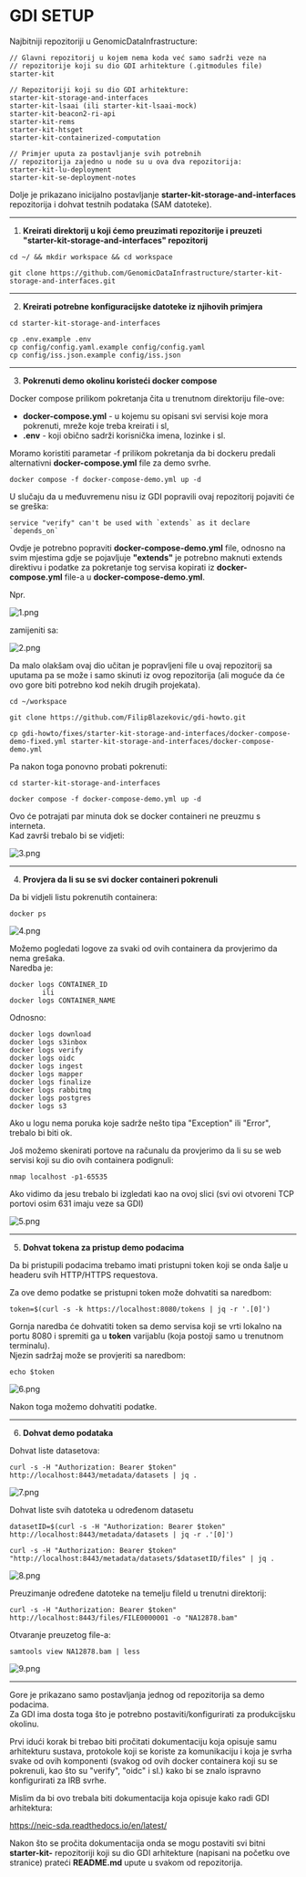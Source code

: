 GDI SETUP
=========

Najbitniji repozitoriji u GenomicDataInfrastructure:

```
// Glavni repozitorij u kojem nema koda već samo sadrži veze na
// repozitorije koji su dio GDI arhitekture (.gitmodules file)
starter-kit

// Repozitoriji koji su dio GDI arhitekture:
starter-kit-storage-and-interfaces
starter-kit-lsaai (ili starter-kit-lsaai-mock)
starter-kit-beacon2-ri-api
starter-kit-rems
starter-kit-htsget
starter-kit-containerized-computation

// Primjer uputa za postavljanje svih potrebnih
// repozitorija zajedno u node su u ova dva repozitorija:
starter-kit-lu-deployment
starter-kit-se-deployment-notes
```

Dolje je prikazano inicijalno postavljanje **starter-kit-storage-and-interfaces** repozitorija i dohvat testnih podataka (SAM datoteke).

---

1. **Kreirati direktorij u koji ćemo preuzimati repozitorije i preuzeti "starter-kit-storage-and-interfaces" repozitorij**

```
cd ~/ && mkdir workspace && cd workspace

git clone https://github.com/GenomicDataInfrastructure/starter-kit-storage-and-interfaces.git
```

---

2. **Kreirati potrebne konfiguracijske datoteke iz njihovih primjera**
```
cd starter-kit-storage-and-interfaces

cp .env.example .env
cp config/config.yaml.example config/config.yaml
cp config/iss.json.example config/iss.json
```

---

3. **Pokrenuti demo okolinu koristeći docker compose**

Docker compose prilikom pokretanja čita u trenutnom direktoriju file-ove:

- **docker-compose.yml** - u kojemu su opisani svi servisi koje mora pokrenuti, mreže koje treba kreirati i sl,
- **.env** - koji obično sadrži korisnička imena, lozinke i sl.

Moramo koristiti parametar -f prilikom pokretanja da bi dockeru predali alternativni **docker-compose.yml** file za demo svrhe.  

```
docker compose -f docker-compose-demo.yml up -d
```

U slučaju da u međuvremenu nisu iz GDI popravili ovaj repozitorij pojaviti će se greška:

```
service "verify" can't be used with `extends` as it declare `depends_on`
```

Ovdje je potrebno popraviti **docker-compose-demo.yml** file, odnosno na svim mjestima gdje se pojavljuje **"extends"** je potrebno maknuti extends direktivu i podatke za pokretanje tog servisa kopirati iz **docker-compose.yml** file-a u **docker-compose-demo.yml**.

Npr.

![1.png](../screenshots/gdi/1.png?raw=true)

zamijeniti sa:

![2.png](../screenshots/gdi/2.png?raw=true)


Da malo olakšam ovaj dio učitan je popravljeni file u ovaj repozitorij sa uputama pa se može i samo skinuti iz ovog repozitorija (ali moguće da će ovo gore biti potrebno kod nekih drugih projekata).

```
cd ~/workspace

git clone https://github.com/FilipBlazekovic/gdi-howto.git

cp gdi-howto/fixes/starter-kit-storage-and-interfaces/docker-compose-demo-fixed.yml starter-kit-storage-and-interfaces/docker-compose-demo.yml
```

Pa nakon toga ponovno probati pokrenuti:

```
cd starter-kit-storage-and-interfaces

docker compose -f docker-compose-demo.yml up -d
```

Ovo će potrajati par minuta dok se docker containeri ne preuzmu s interneta.  
Kad završi trebalo bi se vidjeti:

![3.png](../screenshots/gdi/3.png?raw=true)

---

4. **Provjera da li su se svi docker containeri pokrenuli**

Da bi vidjeli listu pokrenutih containera:

```
docker ps
```

![4.png](../screenshots/gdi/4.png?raw=true)

Možemo pogledati logove za svaki od ovih containera da provjerimo da nema grešaka.  
Naredba je:

```
docker logs CONTAINER_ID
        ili
docker logs CONTAINER_NAME
```

Odnosno:
```
docker logs download
docker logs s3inbox
docker logs verify
docker logs oidc
docker logs ingest
docker logs mapper
docker logs finalize
docker logs rabbitmq
docker logs postgres
docker logs s3
```

Ako u logu nema poruka koje sadrže nešto tipa "Exception" ili "Error", trebalo bi biti ok.

Još možemo skenirati portove na računalu da provjerimo da li su se web servisi koji su dio ovih containera podignuli:

```
nmap localhost -p1-65535
```

Ako vidimo da jesu trebalo bi izgledati kao na ovoj slici (svi ovi otvoreni TCP portovi osim 631 imaju veze sa GDI)

![5.png](../screenshots/gdi/5.png?raw=true)

---

5. **Dohvat tokena za pristup demo podacima**

Da bi pristupili podacima trebamo imati pristupni token koji se onda šalje u headeru svih HTTP/HTTPS requestova.

Za ove demo podatke se pristupni token može dohvatiti sa naredbom:

```
token=$(curl -s -k https://localhost:8080/tokens | jq -r '.[0]')
```

Gornja naredba će dohvatiti token sa demo servisa koji se vrti lokalno na portu 8080 i spremiti ga u **token** varijablu (koja postoji samo u trenutnom terminalu).  
Njezin sadržaj može se provjeriti sa naredbom:

```
echo $token
```

![6.png](../screenshots/gdi/6.png?raw=true)

Nakon toga možemo dohvatiti podatke.

---

6. **Dohvat demo podataka**

Dohvat liste datasetova:

```
curl -s -H "Authorization: Bearer $token" http://localhost:8443/metadata/datasets | jq .
```

![7.png](../screenshots/gdi/7.png?raw=true)

Dohvat liste svih datoteka u određenom datasetu

```
datasetID=$(curl -s -H "Authorization: Bearer $token" http://localhost:8443/metadata/datasets | jq -r .'[0]')
  
curl -s -H "Authorization: Bearer $token" "http://localhost:8443/metadata/datasets/$datasetID/files" | jq .
```

![8.png](../screenshots/gdi/8.png?raw=true)


Preuzimanje određene datoteke na temelju fileId u trenutni direktorij:

```
curl -s -H "Authorization: Bearer $token" http://localhost:8443/files/FILE0000001 -o "NA12878.bam"
```

Otvaranje preuzetog file-a:

```
samtools view NA12878.bam | less
```

![9.png](../screenshots/gdi/9.png?raw=true)

---

Gore je prikazano samo postavljanja jednog od repozitorija sa demo podacima.  
Za GDI ima dosta toga što je potrebno postaviti/konfigurirati za produkcijsku okolinu.

Prvi idući korak bi trebao biti pročitati dokumentaciju koja opisuje samu arhitekturu sustava, protokole koji se koriste za komunikaciju i koja je svrha svake od ovih komponenti (svakog od ovih docker containera koji su se pokrenuli, kao što su "verify", "oidc" i sl.) kako bi se znalo ispravno konfigurirati za IRB svrhe.

Mislim da bi ovo trebala biti dokumentacija koja opisuje kako radi GDI arhitektura:

https://neic-sda.readthedocs.io/en/latest/

Nakon što se pročita dokumentacija onda se mogu postaviti svi bitni **starter-kit-** repozitoriji koji su dio GDI arhitekture (napisani na početku ove stranice) prateći **README.md** upute u svakom od repozitorija.

